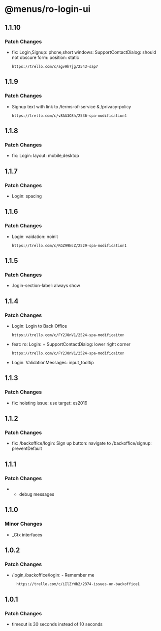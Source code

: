 # @menus/ro-login-ui

## 1.1.10

### Patch Changes

- fix: Login,Signup: phone,short windows: SupportContactDialog: should not obscure form: position: static

      https://trello.com/c/agv9h7jg/2543-sap7

## 1.1.9

### Patch Changes

- Signup text with link to /terms-of-service & /privacy-policy

      https://trello.com/c/v8AA3O8h/2536-spa-modification4

## 1.1.8

### Patch Changes

- fix: Login: layout: mobile,desktop

## 1.1.7

### Patch Changes

- Login: spacing

## 1.1.6

### Patch Changes

- Login: vaidation: noinit

      https://trello.com/c/RGZ99NcZ/2529-spa-modification1

## 1.1.5

### Patch Changes

- .login-section-label: always show

## 1.1.4

### Patch Changes

- Login: Login to Back Office

      https://trello.com/c/FY2JOnV1/2524-spa-modificaiton

- feat: ro: Login: + SupportContactDialog: lower right corner

      https://trello.com/c/FY2JOnV1/2524-spa-modificaiton

- Login: ValidationMessages: input_tooltip

## 1.1.3

### Patch Changes

- fix: hoisting issue: use target: es2019

## 1.1.2

### Patch Changes

- fix: /backoffice/login: Sign up button: navigate to /backoffice/signup: preventDefault

## 1.1.1

### Patch Changes

- - debug messages

## 1.1.0

### Minor Changes

- \_Ctx interfaces

## 1.0.2

### Patch Changes

- /login,/backoffice/login: - Remember me

      	https://trello.com/c/iIlZrWb2/2374-issues-on-backoffice1

## 1.0.1

### Patch Changes

- timeout is 30 seconds instead of 10 seconds
